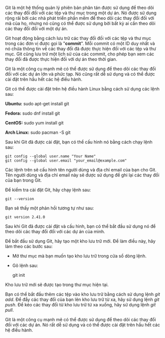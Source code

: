 Git là một hệ thống quản lý phiên bản phân tán được sử dụng để theo dõi các thay đổi đối với các tệp và thư mục trong một dự án. Nó được sử dụng rộng rãi bởi các nhà phát triển phần mềm để theo dõi các thay đổi đối với mã của họ, nhưng nó cũng có thể được sử dụng bởi bất kỳ ai cần theo dõi các thay đổi đối với một dự án.

Git hoạt động bằng cách lưu trữ các thay đổi đối với các tệp và thư mục trong các đơn vị được gọi là "**commit**". Mỗi commit có một ID duy nhất và nó chứa thông tin về các thay đổi đã được thực hiện đối với các tệp và thư mục. Git cũng lưu trữ một lịch sử của các commit, cho phép bạn xem các thay đổi đã được thực hiện đối với dự án theo thời gian.

Git là một công cụ mạnh mẽ có thể được sử dụng để theo dõi các thay đổi đối với các dự án lớn và phức tạp. Nó cũng rất dễ sử dụng và có thể được cài đặt trên hầu hết các hệ điều hành.

Git có thể được cài đặt trên hệ điều hành Linux bằng cách sử dụng các lệnh sau:

**Ubuntu:**
    sudo apt-get install git

**Fedora:**
    sudo dnf install git

**CentOS:**
    sudo yum install git

**Arch Linux:**
    sudo pacman -S git

Sau khi Git đã được cài đặt, bạn có thể cấu hình nó bằng cách chạy lệnh sau:

    git config --global user.name "Your Name"
    git config --global user.email "your_email@example.com"

Các lệnh trên sẽ cấu hình tên người dùng và địa chỉ email của bạn cho Git. Tên người dùng và địa chỉ email này sẽ được sử dụng để ghi lại các thay đổi của bạn trong Git.

Để kiểm tra cài đặt Git, hãy chạy lệnh sau:

    git --version

Bạn sẽ thấy một phản hồi tương tự như sau:

    git version 2.41.0

Sau khi Git đã được cài đặt và cấu hình, bạn có thể bắt đầu sử dụng nó để theo dõi các thay đổi đối với các dự án của mình.

Để bắt đầu sử dụng Git, hãy tạo một kho lưu trữ mới. Để làm điều này, hãy làm theo các bước sau:

- Mở thư mục mà bạn muốn tạo kho lưu trữ trong cửa sổ dòng lệnh.
- Gõ lệnh sau:

    git init

Kho lưu trữ mới sẽ được tạo trong thư mục hiện tại.

Bạn có thể bắt đầu thêm các tệp vào kho lưu trữ bằng cách sử dụng lệnh *git add*. Để đẩy các thay đổi của bạn lên kho lưu trữ từ xa, hãy sử dụng lệnh *git push*. Để kéo các thay đổi từ kho lưu trữ từ xa xuống, hãy sử dụng lệnh *git pull*.

Git là một công cụ mạnh mẽ có thể được sử dụng để theo dõi các thay đổi đối với các dự án. Nó rất dễ sử dụng và có thể được cài đặt trên hầu hết các hệ điều hành.